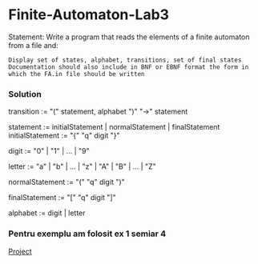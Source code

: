 # Finite-Automaton-Lab3

Statement: Write a program that reads the elements of a finite automaton from a file and:

    Display set of states, alphabet, transitions, set of final states
    Documentation should also include in BNF or EBNF format the form in which the FA.in file should be written
### Solution    
  
transition := "(" statement, alphabet ")" "->" statement 

statement := initialStatement | normalStatement | finalStatement
initialStatement := "{" "q" digit "}"

digit := "0" | "1" | ... | "9"

letter := "a" | "b" | ... | "z" | "A" | "B" | ... | "Z"

normalStatement := "(" "q" digit ")"

finalStatement := "[" "q" digit "]"

alphabet := digit | letter


### Pentru exemplu am folosit ex 1 semiar 4

[Project](Automaton.pngg)
    
